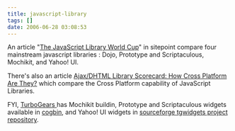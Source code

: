 ```yaml
---
title: javascript-library
tags: []
date: 2006-06-28 03:08:53
---
```


An article "[The JavaScript Library World Cup](http://www.sitepoint.com/article/javascript-library)" in sitepoint compare four mainstream javascript libraries : Dojo, Prototype and Scriptaculous, Mochikit, and Yahoo! UI.

There's also an article [Ajax/DHTML Library Scorecard: How Cross Platform Are They?](http://www.musingsfrommars.org/2006/03/ajax-dhtml-library-scorecard.html) which compare the Cross Platform capability of JavaScript Libraries.

FYI, [TurboGears ](http://www.turbogears.org)has Mochikit buildin,
Prototype and Scriptaculous widgets available in [cogbin](http://www.turbogears.org/cogbin/),
and Yahoo! UI widgets in [sourceforge tgwidgets project repository](http://sourceforge.net/projects/tgwidgets).